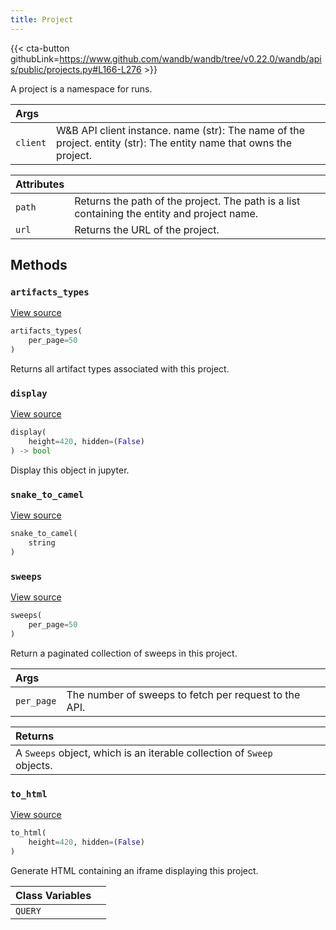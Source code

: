 ```yaml
---
title: Project
---
```


{{< cta-button githubLink=https://www.github.com/wandb/wandb/tree/v0.22.0/wandb/apis/public/projects.py#L166-L276 >}}

A project is a namespace for runs.

| Args |  |
| :--- | :--- |
|  `client` |  W&B API client instance. name (str): The name of the project. entity (str): The entity name that owns the project. |

| Attributes |  |
| :--- | :--- |
|  `path` |  Returns the path of the project. The path is a list containing the entity and project name. |
|  `url` |  Returns the URL of the project. |

## Methods

### `artifacts_types`

[View source](https://www.github.com/wandb/wandb/tree/v0.22.0/wandb/apis/public/projects.py#L245-L248)

```python
artifacts_types(
    per_page=50
)
```

Returns all artifact types associated with this project.

### `display`

[View source](https://www.github.com/wandb/wandb/tree/v0.22.0/wandb/apis/attrs.py#L16-L36)

```python
display(
    height=420, hidden=(False)
) -> bool
```

Display this object in jupyter.

### `snake_to_camel`

[View source](https://www.github.com/wandb/wandb/tree/v0.22.0/wandb/apis/attrs.py#L12-L14)

```python
snake_to_camel(
    string
)
```

### `sweeps`

[View source](https://www.github.com/wandb/wandb/tree/v0.22.0/wandb/apis/public/projects.py#L250-L260)

```python
sweeps(
    per_page=50
)
```

Return a paginated collection of sweeps in this project.

| Args |  |
| :--- | :--- |
|  `per_page` |  The number of sweeps to fetch per request to the API. |

| Returns |  |
| :--- | :--- |
|  A `Sweeps` object, which is an iterable collection of `Sweep` objects. |

### `to_html`

[View source](https://www.github.com/wandb/wandb/tree/v0.22.0/wandb/apis/public/projects.py#L226-L237)

```python
to_html(
    height=420, hidden=(False)
)
```

Generate HTML containing an iframe displaying this project.

<!-- lazydoc-ignore: internal -->


| Class Variables |  |
| :--- | :--- |
|  `QUERY`<a id="QUERY"></a> |   |
